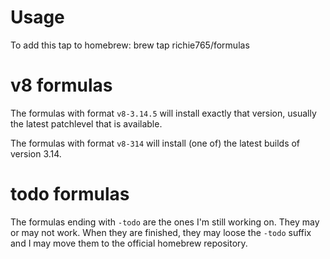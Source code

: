 # Usage
To add this tap to homebrew:
    brew tap richie765/formulas
    
# v8 formulas
The formulas with format `v8-3.14.5` will install exactly that version, usually the latest patchlevel that is available.

The formulas with format `v8-314` will install (one of) the latest builds of version 3.14.

# todo formulas
The formulas ending with `-todo` are the ones I'm still working on. They may or may not work. When they are finished, they may loose the `-todo` suffix and I may move them to the official homebrew repository.
